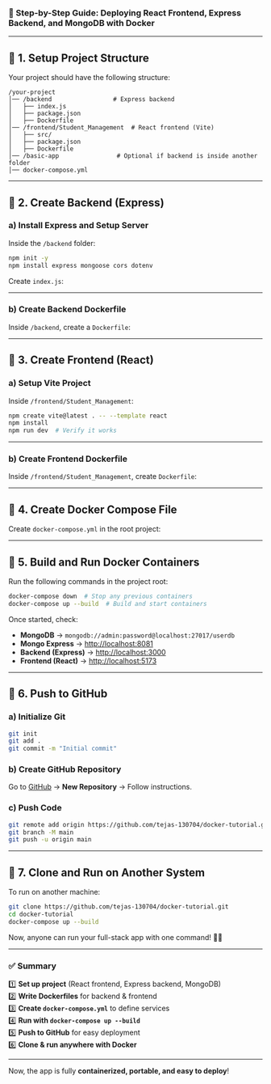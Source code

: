 ### **🚀 Step-by-Step Guide: Deploying React Frontend, Express Backend, and MongoDB with Docker**

---

## **🔹 1. Setup Project Structure**
Your project should have the following structure:

```
/your-project
│── /backend                 # Express backend
│   ├── index.js
│   ├── package.json
│   ├── Dockerfile
│── /frontend/Student_Management  # React frontend (Vite)
│   ├── src/
│   ├── package.json
│   ├── Dockerfile
│── /basic-app                # Optional if backend is inside another folder
│── docker-compose.yml
```

---

## **🔹 2. Create Backend (Express)**
### **a) Install Express and Setup Server**
Inside the `/backend` folder:
```sh
npm init -y
npm install express mongoose cors dotenv
```

Create `index.js`:

---

### **b) Create Backend Dockerfile**
Inside `/backend`, create a `Dockerfile`:

---

## **🔹 3. Create Frontend (React)**
### **a) Setup Vite Project**
Inside `/frontend/Student_Management`:
```sh
npm create vite@latest . -- --template react
npm install
npm run dev  # Verify it works
```

---

### **b) Create Frontend Dockerfile**
Inside `/frontend/Student_Management`, create `Dockerfile`:

---

## **🔹 4. Create Docker Compose File**
Create `docker-compose.yml` in the root project:

---

## **🔹 5. Build and Run Docker Containers**
Run the following commands in the project root:
```sh
docker-compose down  # Stop any previous containers
docker-compose up --build  # Build and start containers
```
Once started, check:

- **MongoDB** → `mongodb://admin:password@localhost:27017/userdb`
- **Mongo Express** → [http://localhost:8081](http://localhost:8081)
- **Backend (Express)** → [http://localhost:3000](http://localhost:3000)
- **Frontend (React)** → [http://localhost:5173](http://localhost:5173)

---

## **🔹 6. Push to GitHub**
### **a) Initialize Git**
```sh
git init
git add .
git commit -m "Initial commit"
```

### **b) Create GitHub Repository**
Go to [GitHub](https://github.com) → **New Repository** → Follow instructions.

### **c) Push Code**
```sh
git remote add origin https://github.com/tejas-130704/docker-tutorial.git
git branch -M main
git push -u origin main
```

---

## **🔹 7. Clone and Run on Another System**
To run on another machine:

```sh
git clone https://github.com/tejas-130704/docker-tutorial.git
cd docker-tutorial
docker-compose up --build
```

Now, anyone can run your full-stack app with one command! 🎉🚀

---

### **✅ Summary**
1️⃣ **Set up project** (React frontend, Express backend, MongoDB)  
2️⃣ **Write Dockerfiles** for backend & frontend  
3️⃣ **Create `docker-compose.yml`** to define services  
4️⃣ **Run with `docker-compose up --build`**  
5️⃣ **Push to GitHub** for easy deployment  
6️⃣ **Clone & run anywhere with Docker**  

---

Now, the app is fully **containerized, portable, and easy to deploy**!